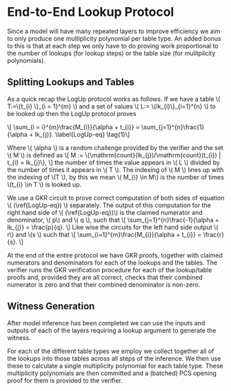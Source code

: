 # End-to-End Lookup Protocol
Since a model will have many repeated layers to improve efficiency we aim to only produce one multiplicity polynomial per table type. An added bonus to this is that at each step we only have to do proving work proportional to the number of lookups (for lookup steps) or the table size (for mulitpilcity polynomials).

## Splitting Lookups and Tables
As a quick recap the LogUp protocol works as follows. If we have a table \\( T:=\\{t\_{i} \\}\_{i = 1}^{m} \\) and a set of values \\( L:= \\{lk\_{i}\\}_{i=1}^{n} \\) to be looked up then the LogUp protocol proves 

\\[ \sum\_{i = i}^{m}\frac{M\_{i}}{\alpha + t\_{i}} = \sum\_{j=1}^{n}\frac{1}{\alpha + lk\_{j}}. \label{LogUp-eq} \tag{1}\\] 

Where \\( \alpha \\) is a random challenge provided by the verifier and the set \\( M \\) is defined as
\\[ M := \\{\mathrm{count}(lk\_{j})/\mathrm{count}(t\_{i}) | t\_{i} = lk\_{j}\\}, \\]
the number of times the value appears in \\( L \\) divided by the number of times it appears in \\( T \\). The indexing of \\( M \\) lines up with the indexing of \\(T \\), by this we mean \\( M\_{i} \in M\\) is the number of times \\(t\_{i} \in T \\) is looked up.

 We use a GKR circuit to prove correct computation of both sides of equation \\( (\ref{LogUp-eq}) \\) separately. The output of this computation for the right hand side of \\( (\ref{LogUp-eq})\\) is the claimed numerator and denominator, \\( p\\) and \\( q \\), such that 
\\[ \sum\_{j=1}^{n}\frac{-1}{\alpha + lk\_{j}} = \frac{p}{q}. \\]
Like wise the circuits for the left hand side output \\( r\\) and \\(s \\) such that
\\[ \sum\_{i=1}^{m}\frac{M\_{i}}{\alpha + t\_{i}} = \frac{r}{s}. \\] 

At the end of the entire protocol we have GKR proofs, together with claimed numerators and denominators for each of the lookups and the tables. The verifier runs the GKR verification procedure for each of the lookup/table proofs and, provided they are all correct, checks that their combined numerator is zero and that their combined denominator is non-zero.

## Witness Generation
After model inference has been completed we can use the inputs and outputs of each of the layers requiring a lookup argument to generate the witness. 

For each of the different table types we employ we collect together all of the lookups into those tables across all steps of the inference. We then use these to calculate a single multiplicity polynomial for each table type. These multiplicity polynomials are then committed and a (batched) PCS opening proof for them is provided to the verifier.
